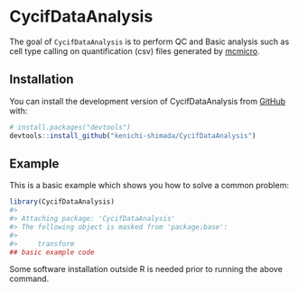 
<!-- README.md is generated from README.Rmd. Please edit that file -->

# CycifDataAnalysis

<!-- badges: start -->
<!-- badges: end -->

The goal of `CycifDataAnalysis` is to perform QC and Basic analysis such
as cell type calling on quantification (csv) files generated by
[mcmicro](https://mcmicro.org/).

## Installation

You can install the development version of CycifDataAnalysis from
[GitHub](https://github.com/) with:

``` r
# install.packages("devtools")
devtools::install_github("kenichi-shimada/CycifDataAnalysis")
```

## Example

This is a basic example which shows you how to solve a common problem:

``` r
library(CycifDataAnalysis)
#> 
#> Attaching package: 'CycifDataAnalysis'
#> The following object is masked from 'package:base':
#> 
#>     transform
## basic example code
```

Some software installation outside R is needed prior to running the
above command.

<!-- What is special about using `README.Rmd` instead of just `README.md`? You can include R chunks like so: -->
<!-- ```{r cars} -->
<!-- summary(cars) -->
<!-- ``` -->
<!-- You'll still need to render `README.Rmd` regularly, to keep `README.md` up-to-date. `devtools::build_readme()` is handy for this. You could also use GitHub Actions to re-render `README.Rmd` every time you push. An example workflow can be found here: <https://github.com/r-lib/actions/tree/v1/examples>. -->
<!-- You can also embed plots, for example: -->
<!-- ```{r pressure, echo = FALSE} -->
<!-- plot(pressure) -->
<!-- ``` -->
<!-- In that case, don't forget to commit and push the resulting figure files, so they display on GitHub and CRAN. -->
